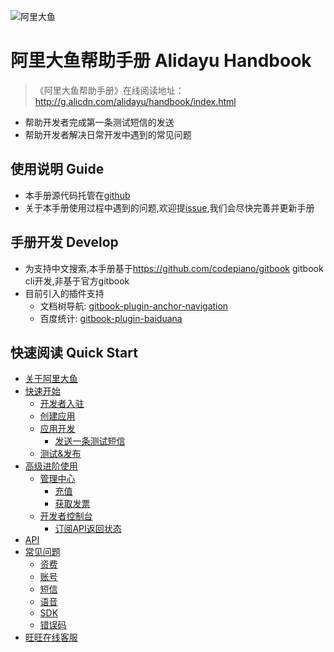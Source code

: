 ![阿里大鱼](http://img.alicdn.com/tps/TB1naG4KpXXXXcsXFXXXXXXXXXX-274-27.svg)

# 阿里大鱼帮助手册 Alidayu Handbook

> 《阿里大鱼帮助手册》在线阅读地址：<http://g.alicdn.com/alidayu/handbook/index.html>

- 帮助开发者完成第一条测试短信的发送
- 帮助开发者解决日常开发中遇到的常见问题

## 使用说明 Guide
- 本手册源代码托管在[github](https://github.com/alidayu/alidayu-handbook)
- 关于本手册使用过程中遇到的问题,欢迎提[issue](https://github.com/alidayu/alidayu-handbook/issues),我们会尽快完善并更新手册

## 手册开发 Develop
- 为支持中文搜索,本手册基于<https://github.com/codepiano/gitbook> gitbook cli开发,非基于官方gitbook
- 目前引入的插件支持
  - 文档树导航: [gitbook-plugin-anchor-navigation](https://www.npmjs.com/package/gitbook-plugin-anchor-navigation)
  - 百度统计: [gitbook-plugin-baiduana](https://www.npmjs.com/package/gitbook-plugin-baiduana)

## 快速阅读 Quick Start

* [关于阿里大鱼](about/index.md)
* [快速开始](start/index.md)
  - [开发者入驻](start/developer-reg.md)
  - [创建应用](start/app-create.md)
  - [应用开发](start/app-develop.md)
    - [发送一条测试短信](start/test-sms.md)
  - [测试&发布](start/app-publish.md)
* [高级进阶使用](senior/index.md)
  - [管理中心](senior/manage-center.md)
    - [充值](senior/charge.md)
    - [获取发票](senior/invoice.md)
  - [开发者控制台](senior/dev-console.md)
    - [订阅API返回状态](senior/subscribe-interface-status.md)
* [API](api/index.md)
* [常见问题](help/index.md)
  - [资费](help/fee.md)
  - [账号](help/account.md)
  - [短信](help/sms.md)
  - [语音](help/voice.md)
  - [SDK](help/sdk.md)
  - [错误码](help/error-code.md)
* [旺旺在线客服](help/service.md)